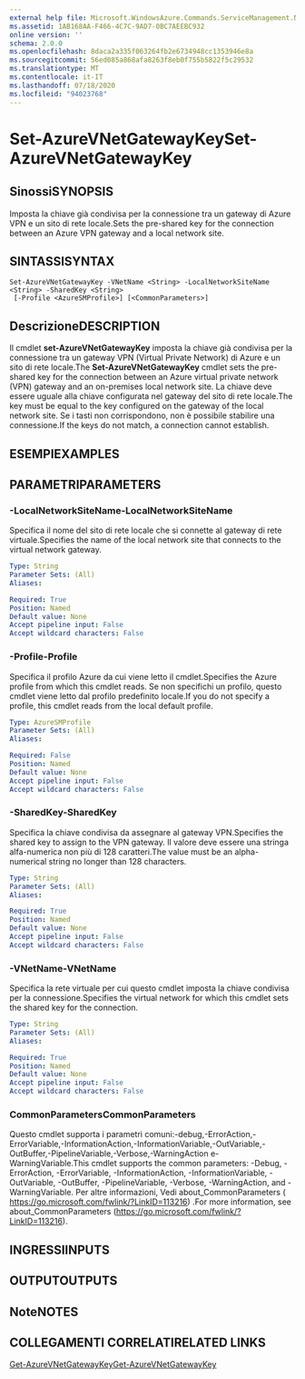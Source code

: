 ```yaml
---
external help file: Microsoft.WindowsAzure.Commands.ServiceManagement.Network.dll-Help.xml
ms.assetid: 1AB168AA-F466-4C7C-9AD7-0BC7AEEBC932
online version: ''
schema: 2.0.0
ms.openlocfilehash: 8daca2a335f063264fb2e6734948cc1353946e8a
ms.sourcegitcommit: 56ed085a868afa8263f8eb0f755b5822f5c29532
ms.translationtype: MT
ms.contentlocale: it-IT
ms.lasthandoff: 07/18/2020
ms.locfileid: "94023768"
---
```

# <span data-ttu-id="e92b8-101">Set-AzureVNetGatewayKey</span><span class="sxs-lookup"><span data-stu-id="e92b8-101">Set-AzureVNetGatewayKey</span></span>

## <span data-ttu-id="e92b8-102">Sinossi</span><span class="sxs-lookup"><span data-stu-id="e92b8-102">SYNOPSIS</span></span>
<span data-ttu-id="e92b8-103">Imposta la chiave già condivisa per la connessione tra un gateway di Azure VPN e un sito di rete locale.</span><span class="sxs-lookup"><span data-stu-id="e92b8-103">Sets the pre-shared key for the connection between an Azure VPN gateway and a local network site.</span></span>

## <span data-ttu-id="e92b8-104">SINTASSI</span><span class="sxs-lookup"><span data-stu-id="e92b8-104">SYNTAX</span></span>

```
Set-AzureVNetGatewayKey -VNetName <String> -LocalNetworkSiteName <String> -SharedKey <String>
 [-Profile <AzureSMProfile>] [<CommonParameters>]
```

## <span data-ttu-id="e92b8-105">Descrizione</span><span class="sxs-lookup"><span data-stu-id="e92b8-105">DESCRIPTION</span></span>
<span data-ttu-id="e92b8-106">Il cmdlet **set-AzureVNetGatewayKey** imposta la chiave già condivisa per la connessione tra un gateway VPN (Virtual Private Network) di Azure e un sito di rete locale.</span><span class="sxs-lookup"><span data-stu-id="e92b8-106">The **Set-AzureVNetGatewayKey** cmdlet sets the pre-shared key for the connection between an Azure virtual private network (VPN) gateway and an on-premises local network site.</span></span>
<span data-ttu-id="e92b8-107">La chiave deve essere uguale alla chiave configurata nel gateway del sito di rete locale.</span><span class="sxs-lookup"><span data-stu-id="e92b8-107">The key must be equal to the key configured on the gateway of the local network site.</span></span>
<span data-ttu-id="e92b8-108">Se i tasti non corrispondono, non è possibile stabilire una connessione.</span><span class="sxs-lookup"><span data-stu-id="e92b8-108">If the keys do not match, a connection cannot establish.</span></span>

## <span data-ttu-id="e92b8-109">ESEMPI</span><span class="sxs-lookup"><span data-stu-id="e92b8-109">EXAMPLES</span></span>

## <span data-ttu-id="e92b8-110">PARAMETRI</span><span class="sxs-lookup"><span data-stu-id="e92b8-110">PARAMETERS</span></span>

### <span data-ttu-id="e92b8-111">-LocalNetworkSiteName</span><span class="sxs-lookup"><span data-stu-id="e92b8-111">-LocalNetworkSiteName</span></span>
<span data-ttu-id="e92b8-112">Specifica il nome del sito di rete locale che si connette al gateway di rete virtuale.</span><span class="sxs-lookup"><span data-stu-id="e92b8-112">Specifies the name of the local network site that connects to the virtual network gateway.</span></span>

```yaml
Type: String
Parameter Sets: (All)
Aliases: 

Required: True
Position: Named
Default value: None
Accept pipeline input: False
Accept wildcard characters: False
```

### <span data-ttu-id="e92b8-113">-Profile</span><span class="sxs-lookup"><span data-stu-id="e92b8-113">-Profile</span></span>
<span data-ttu-id="e92b8-114">Specifica il profilo Azure da cui viene letto il cmdlet.</span><span class="sxs-lookup"><span data-stu-id="e92b8-114">Specifies the Azure profile from which this cmdlet reads.</span></span> <span data-ttu-id="e92b8-115">Se non specifichi un profilo, questo cmdlet viene letto dal profilo predefinito locale.</span><span class="sxs-lookup"><span data-stu-id="e92b8-115">If you do not specify a profile, this cmdlet reads from the local default profile.</span></span>

```yaml
Type: AzureSMProfile
Parameter Sets: (All)
Aliases: 

Required: False
Position: Named
Default value: None
Accept pipeline input: False
Accept wildcard characters: False
```

### <span data-ttu-id="e92b8-116">-SharedKey</span><span class="sxs-lookup"><span data-stu-id="e92b8-116">-SharedKey</span></span>
<span data-ttu-id="e92b8-117">Specifica la chiave condivisa da assegnare al gateway VPN.</span><span class="sxs-lookup"><span data-stu-id="e92b8-117">Specifies the shared key to assign to the VPN gateway.</span></span>
<span data-ttu-id="e92b8-118">Il valore deve essere una stringa alfa-numerica non più di 128 caratteri.</span><span class="sxs-lookup"><span data-stu-id="e92b8-118">The value must be an alpha-numerical string no longer than 128 characters.</span></span>

```yaml
Type: String
Parameter Sets: (All)
Aliases: 

Required: True
Position: Named
Default value: None
Accept pipeline input: False
Accept wildcard characters: False
```

### <span data-ttu-id="e92b8-119">-VNetName</span><span class="sxs-lookup"><span data-stu-id="e92b8-119">-VNetName</span></span>
<span data-ttu-id="e92b8-120">Specifica la rete virtuale per cui questo cmdlet imposta la chiave condivisa per la connessione.</span><span class="sxs-lookup"><span data-stu-id="e92b8-120">Specifies the virtual network for which this cmdlet sets the shared key for the connection.</span></span>

```yaml
Type: String
Parameter Sets: (All)
Aliases: 

Required: True
Position: Named
Default value: None
Accept pipeline input: False
Accept wildcard characters: False
```

### <span data-ttu-id="e92b8-121">CommonParameters</span><span class="sxs-lookup"><span data-stu-id="e92b8-121">CommonParameters</span></span>
<span data-ttu-id="e92b8-122">Questo cmdlet supporta i parametri comuni:-debug,-ErrorAction,-ErrorVariable,-InformationAction,-InformationVariable,-OutVariable,-OutBuffer,-PipelineVariable,-Verbose,-WarningAction e-WarningVariable.</span><span class="sxs-lookup"><span data-stu-id="e92b8-122">This cmdlet supports the common parameters: -Debug, -ErrorAction, -ErrorVariable, -InformationAction, -InformationVariable, -OutVariable, -OutBuffer, -PipelineVariable, -Verbose, -WarningAction, and -WarningVariable.</span></span> <span data-ttu-id="e92b8-123">Per altre informazioni, Vedi about_CommonParameters ( https://go.microsoft.com/fwlink/?LinkID=113216) .</span><span class="sxs-lookup"><span data-stu-id="e92b8-123">For more information, see about_CommonParameters (https://go.microsoft.com/fwlink/?LinkID=113216).</span></span>

## <span data-ttu-id="e92b8-124">INGRESSI</span><span class="sxs-lookup"><span data-stu-id="e92b8-124">INPUTS</span></span>

## <span data-ttu-id="e92b8-125">OUTPUT</span><span class="sxs-lookup"><span data-stu-id="e92b8-125">OUTPUTS</span></span>

## <span data-ttu-id="e92b8-126">Note</span><span class="sxs-lookup"><span data-stu-id="e92b8-126">NOTES</span></span>

## <span data-ttu-id="e92b8-127">COLLEGAMENTI CORRELATI</span><span class="sxs-lookup"><span data-stu-id="e92b8-127">RELATED LINKS</span></span>

[<span data-ttu-id="e92b8-128">Get-AzureVNetGatewayKey</span><span class="sxs-lookup"><span data-stu-id="e92b8-128">Get-AzureVNetGatewayKey</span></span>](./Get-AzureVNetGatewayKey.md)


